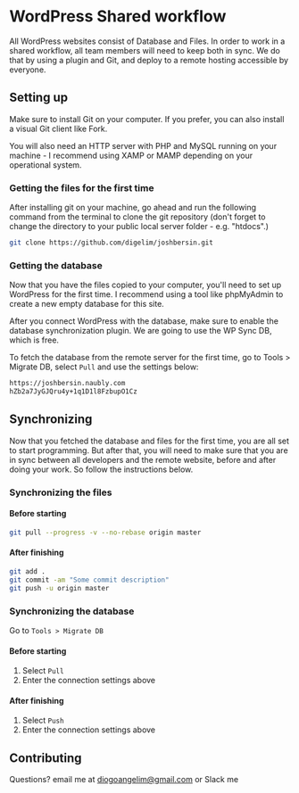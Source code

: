 # WordPress Shared workflow

All WordPress websites consist of Database and Files. In order to work in a shared workflow, all team members will need to keep both in sync. We do that by using a plugin and Git, and deploy to a remote hosting accessible by everyone.

## Setting up

Make sure to install Git on your computer. If you prefer, you can also install a visual Git client like Fork.

You will also need an HTTP server with PHP and MySQL running on your machine - I recommend using XAMP or MAMP depending on your operational system.


### Getting the files for the first time

After installing git on your machine, go ahead and run the following command from the terminal to clone the git repository (don't forget to change the directory to your public local server folder - e.g. "htdocs".)

```bash
git clone https://github.com/digelim/joshbersin.git
```

### Getting the database

Now that you have the files copied to your computer, you'll need to set up WordPress for the first time. I recommend using a tool like phpMyAdmin to create a new empty database for this site.

After you connect WordPress with the database, make sure to enable the database synchronization plugin. We are going to use the WP Sync DB, which is free.

To fetch the database from the remote server for the first time, go to Tools > Migrate DB, select ```Pull``` and use the settings below:

```html
https://joshbersin.naubly.com
hZb2a7JyGJQru4y+1q1D1l8FzbupO1Cz
```


## Synchronizing

Now that you fetched the database and files for the first time, you are all set to start programming. But after that, you will need to make sure that you are in sync between all developers and the remote website, before and after doing your work. So follow the instructions below.

### Synchronizing the files

#### Before starting

```bash
git pull --progress -v --no-rebase origin master
```

#### After finishing
```bash
git add .
git commit -am "Some commit description"
git push -u origin master
```

### Synchronizing the database

Go to ```Tools > Migrate DB```

#### Before starting

1. Select ```Pull```
2. Enter the connection settings above

#### After finishing

1. Select ```Push```
2. Enter the connection settings above

## Contributing
Questions? email me at diogoangelim@gmail.com or Slack me
